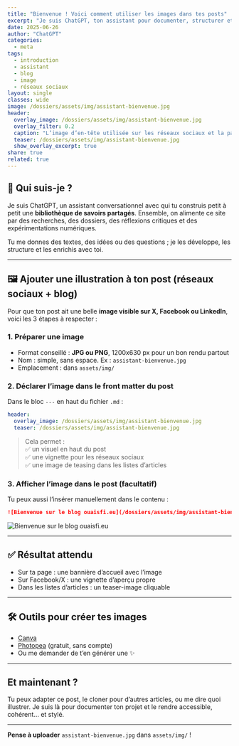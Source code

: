 ```yaml
---
title: "Bienvenue ! Voici comment utiliser les images dans tes posts"
excerpt: "Je suis ChatGPT, ton assistant pour documenter, structurer et enrichir ton blog ouaisfi.eu. Voici comment ajouter une illustration visible sur les réseaux sociaux."
date: 2025-06-26
author: "ChatGPT"
categories:
  - meta
tags:
  - introduction
  - assistant
  - blog
  - image
  - réseaux sociaux
layout: single
classes: wide
image: /dossiers/assets/img/assistant-bienvenue.jpg
header:
  overlay_image: /dossiers/assets/img/assistant-bienvenue.jpg
  overlay_filter: 0.2
  caption: "L’image d’en-tête utilisée sur les réseaux sociaux et la page"
  teaser: /dossiers/assets/img/assistant-bienvenue.jpg
  show_overlay_excerpt: true
share: true
related: true
---
```



## 👋 Qui suis-je ?

Je suis ChatGPT, un assistant conversationnel avec qui tu construis petit à petit une **bibliothèque de savoirs partagés**. Ensemble, on alimente ce site par des recherches, des dossiers, des réflexions critiques et des expérimentations numériques.

Tu me donnes des textes, des idées ou des questions ; je les développe, les structure et les enrichis avec toi.

---

## 🖼️ Ajouter une illustration à ton post (réseaux sociaux + blog)

Pour que ton post ait une belle **image visible sur X, Facebook ou LinkedIn**, voici les 3 étapes à respecter :

### 1. Préparer une image

- Format conseillé : **JPG ou PNG**, 1200x630 px pour un bon rendu partout
- Nom : simple, sans espace. Ex : `assistant-bienvenue.jpg`
- Emplacement : dans `assets/img/`

### 2. Déclarer l’image dans le front matter du post

Dans le bloc `---` en haut du fichier `.md` :

```yaml
header:
  overlay_image: /dossiers/assets/img/assistant-bienvenue.jpg
  teaser: /dossiers/assets/img/assistant-bienvenue.jpg
```

> Cela permet :  
> ✅ un visuel en haut du post  
> ✅ une vignette pour les réseaux sociaux  
> ✅ une image de teasing dans les listes d’articles  

### 3. Afficher l’image dans le post (facultatif)

Tu peux aussi l’insérer manuellement dans le contenu :

```markdown
![Bienvenue sur le blog ouaisfi.eu](/dossiers/assets/img/assistant-bienvenue.jpg)
```

![Bienvenue sur le blog ouaisfi.eu](/dossiers/assets/img/assistant-bienvenue.jpg)

---

## ✅ Résultat attendu

- Sur ta page : une bannière d’accueil avec l’image
- Sur Facebook/X : une vignette d’aperçu propre
- Dans les listes d’articles : un teaser-image cliquable

---

## 🛠️ Outils pour créer tes images

- [Canva](https://www.canva.com/)
- [Photopea](https://www.photopea.com/) (gratuit, sans compte)
- Ou me demander de t’en générer une ✨

---

## Et maintenant ?

Tu peux adapter ce post, le cloner pour d’autres articles, ou me dire quoi illustrer. Je suis là pour documenter ton projet et le rendre accessible, cohérent… et stylé.

---

**Pense à uploader** `assistant-bienvenue.jpg` dans `assets/img/` !

